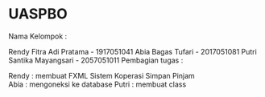 # UASPBO
Nama Kelompok :

Rendy Fitra Adi Pratama - 1917051041
Abia Bagas Tufari - 2017051081
Putri Santika Mayangsari - 2057051011
Pembagian tugas :

Rendy : membuat FXML Sistem Koperasi Simpan Pinjam <br>
Abia : mengoneksi ke database
Putri : membuat class
